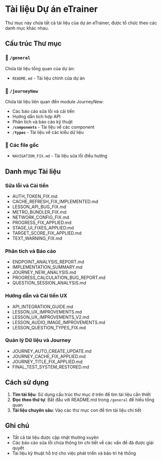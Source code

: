 # Tài liệu Dự án eTrainer

Thư mục này chứa tất cả tài liệu của dự án eTrainer, được tổ chức theo các danh mục khác nhau.

## Cấu trúc Thư mục

### 📁 `/general`
Chứa tài liệu tổng quan của dự án:
- `README.md` - Tài liệu chính của dự án

### 📁 `/journeyNew`
Chứa tài liệu liên quan đến module JourneyNew:
- Các báo cáo sửa lỗi và cải tiến
- Hướng dẫn tích hợp API
- Phân tích và báo cáo kỹ thuật
- **`/components`** - Tài liệu về các component
- **`/types`** - Tài liệu về các kiểu dữ liệu

### 📄 Các file gốc
- `NAVIGATION_FIX.md` - Tài liệu sửa lỗi điều hướng

## Danh mục Tài liệu

### Sửa lỗi và Cải tiến
- AUTH_TOKEN_FIX.md
- CACHE_REFRESH_FIX_IMPLEMENTED.md
- LESSON_API_BUG_FIX.md
- METRO_BUNDLER_FIX.md
- NETWORK_CONFIG_FIX.md
- PROGRESS_FIX_APPLIED.md
- STAGE_UI_FIXES_APPLIED.md
- TARGET_SCORE_FIX_APPLIED.md
- TEXT_WARNING_FIX.md

### Phân tích và Báo cáo
- ENDPOINT_ANALYSIS_REPORT.md
- IMPLEMENTATION_SUMMARY.md
- JOURNEY_NEW_ANALYSIS.md
- PROGRESS_CALCULATION_BUG_REPORT.md
- QUESTION_SESSION_ANALYSIS.md

### Hướng dẫn và Cải tiến UX
- API_INTEGRATION_GUIDE.md
- LESSON_UX_IMPROVEMENTS.md
- LESSON_UX_IMPROVEMENTS_V2.md
- LESSON_AUDIO_IMAGE_IMPROVEMENTS.md
- LESSON_QUESTION_TYPES_FIX.md

### Quản lý Dữ liệu và Journey
- JOURNEY_AUTO_CREATE_UPDATE.md
- JOURNEY_CACHE_FIX_APPLIED.md
- JOURNEY_TITLE_FIX_APPLIED.md
- FINAL_TEST_SYSTEM_RESTORED.md

## Cách sử dụng

1. **Tìm tài liệu**: Sử dụng cấu trúc thư mục ở trên để tìm tài liệu cần thiết
2. **Đọc theo thứ tự**: Bắt đầu với README.md trong `/general` để hiểu tổng quan
3. **Tài liệu chuyên sâu**: Vào các thư mục con để tìm tài liệu chi tiết

## Ghi chú

- Tất cả tài liệu được cập nhật thường xuyên
- Các báo cáo sửa lỗi chứa thông tin chi tiết về các vấn đề đã được giải quyết
- Tài liệu kỹ thuật hỗ trợ cho việc phát triển và bảo trì hệ thống
